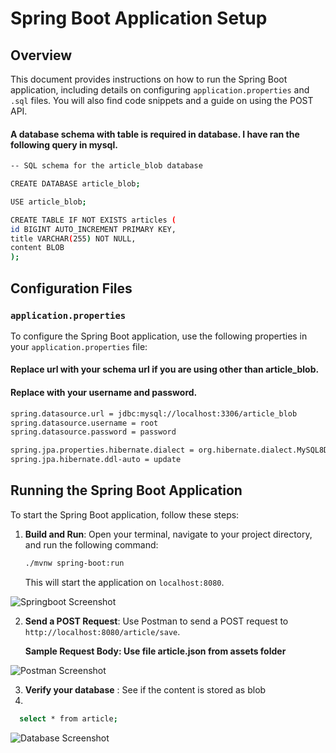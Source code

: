 # Spring Boot Application Setup

## Overview

This document provides instructions on how to run the Spring Boot application, including details on configuring `application.properties` and `.sql` files. You will also find code snippets and a guide on using the POST API.

#### A database schema with table is required in database. I have ran the following query in mysql.

```bash
-- SQL schema for the article_blob database

CREATE DATABASE article_blob;

USE article_blob;

CREATE TABLE IF NOT EXISTS articles (
id BIGINT AUTO_INCREMENT PRIMARY KEY,
title VARCHAR(255) NOT NULL,
content BLOB
);
```
## Configuration Files

### `application.properties`

To configure the Spring Boot application, use the following properties in your `application.properties` file:
#### Replace url with your schema url if you are using other than article_blob.
#### Replace with your username and password.

```bash
spring.datasource.url = jdbc:mysql://localhost:3306/article_blob
spring.datasource.username = root
spring.datasource.password = password

spring.jpa.properties.hibernate.dialect = org.hibernate.dialect.MySQL8Dialect
spring.jpa.hibernate.ddl-auto = update
```
## Running the Spring Boot Application

To start the Spring Boot application, follow these steps:

1. **Build and Run**: Open your terminal, navigate to your project directory, and run the following command:

    ```bash
    ./mvnw spring-boot:run
    ```

   This will start the application on `localhost:8080`.


![Springboot Screenshot](/Users/prakashkafle/code/spring-boot-project/jsontoblob/assets/ss/spring-boot.png)


2. **Send a POST Request**: Use Postman to send a POST request to `http://localhost:8080/article/save`.

   **Sample Request Body: Use file article.json from assets folder**


![Postman Screenshot](/Users/prakashkafle/code/spring-boot-project/jsontoblob/assets/ss/postman.png)

3. **Verify your database** : See if the content is stored as blob
4.
 ```bash
   select * from article;
 ```

![Database Screenshot](/Users/prakashkafle/code/spring-boot-project/jsontoblob/assets/ss/db.png)

